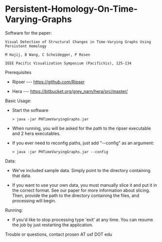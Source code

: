 # Persistent-Homology-On-Time-Varying-Graphs

Software for the paper:

    Visual Detection of Structural Changes in Time-Varying Graphs Using Persistent Homology
    
    M Hajij, B Wang, C Scheidegger, P Rosen
    
    IEEE Pacific Visualization Symposium (PacificVis), 125-134

Prerequisites 

- Ripser --- https://github.com/Ripser
  
- Hera --- https://bitbucket.org/grey_narn/hera/src/master/
  
Basic Usage:

- Start the software
  
    `> java -jar PHTimeVaryingGraphs.jar`
    
- When running, you will be asked for the path to the ripser executable and 2 hera executables.
  
- If you ever need to reconfig paths, just add "--config" as an argument:
  
    `> java -jar PHTimeVaryingGraphs.jar --config`
    
Data:
  
- We've included sample data. Simply point to the directory containing that data.
    
- If you want to use your own data, you must manually slice it and put it in the correct format. See 
    our paper for more information about slicing. Then, provide the path to the directory containing the 
    files, and processing will begin.
    
Running:
  
- If you'd like to stop processing type 'exit' at any time. You can resume the job by just restarting the application.

Trouble or questions, contact prosen AT usf DOT edu
